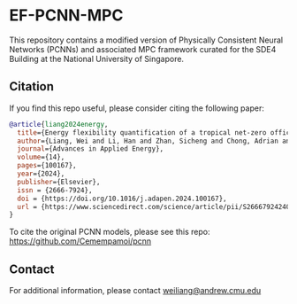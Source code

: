 # EF-PCNN-MPC

This repository contains a modified version of Physically Consistent Neural Networks (PCNNs) and associated MPC framework curated for the SDE4 Building at the National University of Singapore.

## Citation
If you find this repo useful, please consider citing the following paper:

```bibtex
@article{liang2024energy,
  title={Energy flexibility quantification of a tropical net-zero office building using physically consistent neural network-based model predictive control},
  author={Liang, Wei and Li, Han and Zhan, Sicheng and Chong, Adrian and Hong, Tianzhen},
  journal={Advances in Applied Energy},
  volume={14},
  pages={100167},
  year={2024},
  publisher={Elsevier},
  issn = {2666-7924},
  doi = {https://doi.org/10.1016/j.adapen.2024.100167},
  url = {https://www.sciencedirect.com/science/article/pii/S2666792424000052},
}
```

To cite the original PCNN models, please see this repo: https://github.com/Cemempamoi/pcnn

## Contact
For additional information, please contact weiliang@andrew.cmu.edu
